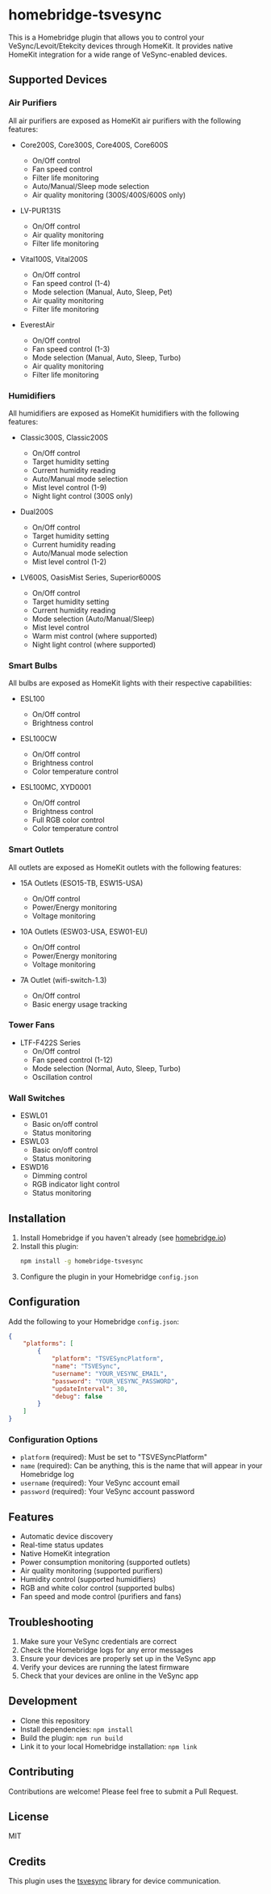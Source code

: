# homebridge-tsvesync

This is a Homebridge plugin that allows you to control your VeSync/Levoit/Etekcity devices through HomeKit. It provides native HomeKit integration for a wide range of VeSync-enabled devices.

## Supported Devices

### Air Purifiers
All air purifiers are exposed as HomeKit air purifiers with the following features:
- Core200S, Core300S, Core400S, Core600S
  * On/Off control
  * Fan speed control
  * Filter life monitoring
  * Auto/Manual/Sleep mode selection
  * Air quality monitoring (300S/400S/600S only)

- LV-PUR131S
  * On/Off control
  * Air quality monitoring
  * Filter life monitoring

- Vital100S, Vital200S
  * On/Off control
  * Fan speed control (1-4)
  * Mode selection (Manual, Auto, Sleep, Pet)
  * Air quality monitoring
  * Filter life monitoring

- EverestAir
  * On/Off control
  * Fan speed control (1-3)
  * Mode selection (Manual, Auto, Sleep, Turbo)
  * Air quality monitoring
  * Filter life monitoring

### Humidifiers
All humidifiers are exposed as HomeKit humidifiers with the following features:
- Classic300S, Classic200S
  * On/Off control
  * Target humidity setting
  * Current humidity reading
  * Auto/Manual mode selection
  * Mist level control (1-9)
  * Night light control (300S only)

- Dual200S
  * On/Off control
  * Target humidity setting
  * Current humidity reading
  * Auto/Manual mode selection
  * Mist level control (1-2)

- LV600S, OasisMist Series, Superior6000S
  * On/Off control
  * Target humidity setting
  * Current humidity reading
  * Mode selection (Auto/Manual/Sleep)
  * Mist level control
  * Warm mist control (where supported)
  * Night light control (where supported)

### Smart Bulbs
All bulbs are exposed as HomeKit lights with their respective capabilities:
- ESL100
  * On/Off control
  * Brightness control

- ESL100CW
  * On/Off control
  * Brightness control
  * Color temperature control

- ESL100MC, XYD0001
  * On/Off control
  * Brightness control
  * Full RGB color control
  * Color temperature control

### Smart Outlets
All outlets are exposed as HomeKit outlets with the following features:
- 15A Outlets (ESO15-TB, ESW15-USA)
  * On/Off control
  * Power/Energy monitoring
  * Voltage monitoring

- 10A Outlets (ESW03-USA, ESW01-EU)
  * On/Off control
  * Power/Energy monitoring
  * Voltage monitoring

- 7A Outlet (wifi-switch-1.3)
  * On/Off control
  * Basic energy usage tracking

### Tower Fans
- LTF-F422S Series
  * On/Off control
  * Fan speed control (1-12)
  * Mode selection (Normal, Auto, Sleep, Turbo)
  * Oscillation control

### Wall Switches
- ESWL01
  - Basic on/off control
  - Status monitoring
- ESWL03
  - Basic on/off control
  - Status monitoring
- ESWD16
  - Dimming control
  - RGB indicator light control
  - Status monitoring

## Installation

1. Install Homebridge if you haven't already (see [homebridge.io](https://homebridge.io))
2. Install this plugin:
   ```bash
   npm install -g homebridge-tsvesync
   ```
3. Configure the plugin in your Homebridge `config.json`

## Configuration

Add the following to your Homebridge `config.json`:

```json
{
    "platforms": [
        {
            "platform": "TSVESyncPlatform",
            "name": "TSVESync",
            "username": "YOUR_VESYNC_EMAIL",
            "password": "YOUR_VESYNC_PASSWORD",
            "updateInterval": 30,
            "debug": false
        }
    ]
}
```

### Configuration Options

* `platform` (required): Must be set to "TSVESyncPlatform"
* `name` (required): Can be anything, this is the name that will appear in your Homebridge log
* `username` (required): Your VeSync account email
* `password` (required): Your VeSync account password

## Features

* Automatic device discovery
* Real-time status updates
* Native HomeKit integration
* Power consumption monitoring (supported outlets)
* Air quality monitoring (supported purifiers)
* Humidity control (supported humidifiers)
* RGB and white color control (supported bulbs)
* Fan speed and mode control (purifiers and fans)

## Troubleshooting

1. Make sure your VeSync credentials are correct
2. Check the Homebridge logs for any error messages
3. Ensure your devices are properly set up in the VeSync app
4. Verify your devices are running the latest firmware
5. Check that your devices are online in the VeSync app

## Development

* Clone this repository
* Install dependencies: `npm install`
* Build the plugin: `npm run build`
* Link it to your local Homebridge installation: `npm link`

## Contributing

Contributions are welcome! Please feel free to submit a Pull Request.

## License

MIT

## Credits

This plugin uses the [tsvesync](https://github.com/mickgiles/tsvesync) library for device communication. 
